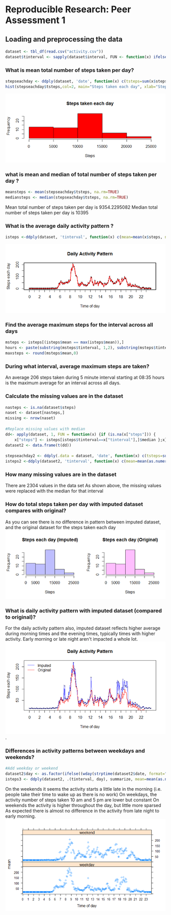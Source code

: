 # Reproducible Research: Peer Assessment 1


## Loading and preprocessing the data





```r
dataset <- tbl_df(read.csv("activity.csv"))
dataset$tinterval <- sapply(dataset$interval, FUN <- function(x) ifelse (nchar(x)<4, paste(c(rep("0", 4-nchar(x)),x), collapse="", sep=""),x))
```

### What is mean total number of steps taken per day?

```r
stepseachday <- ddply(dataset, 'date', function(x) c(tsteps=sum(x$steps, na.rm=TRUE)))
hist(stepseachday$tsteps,col=2, main="Steps taken each day", xlab="Steps")
```

![](./PA1_files/figure-html/unnamed-chunk-3-1.png) 

### what is mean and median of total number of steps taken per day ?

```r
meansteps <- mean(stepseachday$tsteps, na.rm=TRUE)
mediansteps <- median(stepseachday$tsteps, na.rm=TRUE)
```
Mean total number of steps taken per day is 9354.2295082
Median total number of steps taken per day is 10395


### What is the average daily activity pattern ?

```r
isteps <-ddply(dataset, 'tinterval', function(x) c(mean=mean(x$steps, na.rm=TRUE),median=median(x$steps, na.rm=TRUE)))
```

![](./PA1_files/figure-html/unnamed-chunk-6-1.png) 

### Find the average maximum steps for the interval across all days

```r
msteps <- isteps[(isteps$mean == max(isteps$mean)),]
hours <- paste(substring(msteps$tinterval, 1,2), substring(msteps$tinterval, 3,4), sep=":")
maxsteps <- round(msteps$mean,0)
```
### During what interval, average maximum steps are taken?

An average 206 steps taken during 5 minute interval starting at 08:35 hours is the maximum average for an interval across all days.

### Calculate the missing values are in the dataset

```r
nasteps <- is.na(dataset$steps)
naset <- dataset[nasteps,]
missing <- nrow(naset)

#Replace missing values with median
dd<- apply(dataset, 1, FUN = function(x) {if (is.na(x["steps"])) {
    x["steps"] <- isteps[isteps$tinterval==x["tinterval"],]$median };x})
dataset2 <- data.frame(t(dd))

stepseachday2 <- ddply(.data = dataset, 'date', function(x) c(tsteps=sum(x$steps, na.rm=TRUE)))
isteps2 <-ddply(dataset2, 'tinterval', function(x) c(mean=mean(as.numeric(x$steps)),median=median(as.numeric(x$steps))))
```
### How many missing values are in the dataset
There are 2304 values in the data set
As shown above, the missing values were replaced with the median for that interval

### How do total steps taken per day with imputed dataset compares with original?
As you can see there is no difference in pattern between imputed dataset, and the original dataset for the steps taken each day
![](./PA1_files/figure-html/unnamed-chunk-9-1.png) 

### What is daily activity pattern with imputed dataset (compared to original)?
For the daily activity pattern also, imputed dataset reflects higher average during morning times and the evening times, typically times with higher activity.  Early morning or late night aren't impacted a whole lot.
![](./PA1_files/figure-html/unnamed-chunk-10-1.png) 
.

### Differences in activity patterns between weekdays and weekends?

```r
#Add weekday or weekend
dataset2$day <- as.factor(ifelse((wday(strptime(dataset2$date, format="%Y-%m-%d")) %in% 2:6),"weekday", "weekend"))
isteps3 <- ddply(dataset2, .(tinterval, day), summarize, mean=mean(as.numeric(steps)))
```

On the weekends it seems the activity starts a little late in the morning (i.e. people take their time to wake up as there is no work)
On weekdays, the activity number of steps taken 10 am and 5 pm are lower but constant
On weekends the activity is higher throughout the day, but little more sparsed
As expected there is almost no difference in the activity from late night to early morning.
![](./PA1_files/figure-html/unnamed-chunk-12-1.png) 
